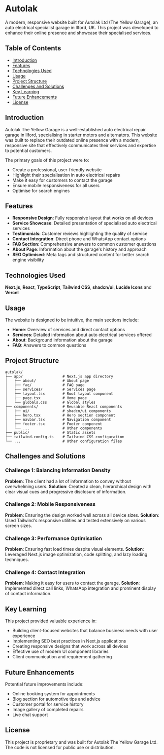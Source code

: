# Autolak

A modern, responsive website built for Autolak Ltd (The Yellow Garage), an auto electrical specialist garage in Ilford, UK. This project was developed to enhance their online presence and showcase their specialised services.

## Table of Contents

- [Introduction](#introduction)
- [Features](#features)
- [Technologies Used](#technologies-used)
- [Usage](#usage)
- [Project Structure](#project-structure)
- [Challenges and Solutions](#challenges-and-solutions)
- [Key Learning](#key-learning)
- [Future Enhancements](#future-enhancements)
- [License](#license)

## Introduction

Autolak The Yellow Garage is a well-established auto electrical repair garage in Ilford, specialising in starter motors and alternators. This website was built to replace their outdated online presence with a modern, responsive site that effectively communicates their services and expertise to potential customers.

The primary goals of this project were to:

- Create a professional, user-friendly website
- Highlight their specialisation in auto electrical repairs
- Make it easy for customers to contact the garage
- Ensure mobile responsiveness for all users
- Optimise for search engines

## Features

- **Responsive Design**: Fully responsive layout that works on all devices
- **Service Showcase**: Detailed presentation of specialised auto electrical services
- **Testimonials**: Customer reviews highlighting the quality of service
- **Contact Integration**: Direct phone and WhatsApp contact options
- **FAQ Section**: Comprehensive answers to common customer questions
- **About Page**: Information about the garage's history and approach
- **SEO Optimised**: Meta tags and structured content for better search engine visibility

## Technologies Used

**Next.js**, **React**, **TypeScript**, **Tailwind CSS**, **shadcn/ui**, **Lucide Icons** and **Vercel**

## Usage

The website is designed to be intuitive, the main sections include:

- **Home**: Overview of services and direct contact options
- **Services**: Detailed information about auto electrical services offered
- **About**: Background information about the garage
- **FAQ**: Answers to common questions

## Project Structure

```plaintext
autolak/
├── app/                  # Next.js app directory
│   ├── about/            # About page
│   ├── faq/              # FAQ page
│   ├── services/         # Services page
│   ├── layout.tsx        # Root layout component
│   ├── page.tsx          # Home page
│   └── globals.css       # Global styles
├── components/           # Reusable React components
│   ├── ui/               # shadcn/ui components
│   ├── hero.tsx          # Hero section component
│   ├── navbar.tsx        # Navigation component
│   ├── footer.tsx        # Footer component
│   └── ...               # Other components
├── public/               # Static assets
├── tailwind.config.ts    # Tailwind CSS configuration
└── ...                   # Other configuration files
```

## Challenges and Solutions

### Challenge 1: Balancing Information Density

**Problem**: The client had a lot of information to convey without overwhelming users.
**Solution**: Created a clean, hierarchical design with clear visual cues and progressive disclosure of information.

### Challenge 2: Mobile Responsiveness

**Problem**: Ensuring the design worked well across all device sizes.
**Solution**: Used Tailwind's responsive utilities and tested extensively on various screen sizes.

### Challenge 3: Performance Optimisation

**Problem**: Ensuring fast load times despite visual elements.
**Solution**: Leveraged Next.js image optimization, code splitting, and lazy loading techniques.

### Challenge 4: Contact Integration

**Problem**: Making it easy for users to contact the garage.
**Solution**: Implemented direct call links, WhatsApp integration and prominent display of contact information.

## Key Learning

This project provided valuable experience in:

- Building client-focused websites that balance business needs with user experience
- Implementing SEO best practices in Next.js applications
- Creating responsive designs that work across all devices
- Effective use of modern UI component libraries
- Client communication and requirement gathering

## Future Enhancements

Potential future improvements include:

- Online booking system for appointments
- Blog section for automotive tips and advice
- Customer portal for service history
- Image gallery of completed repairs
- Live chat support

## License

This project is proprietary and was built for Autolak The Yellow Garage Ltd. The code is not licensed for public use or distribution.
